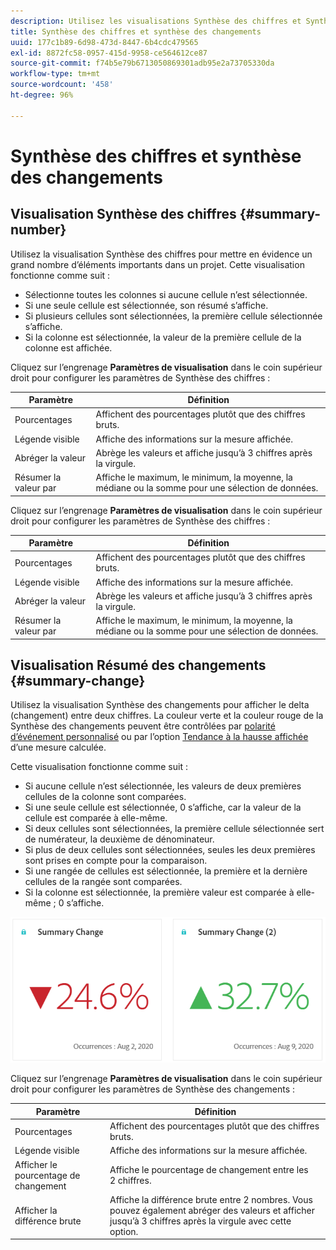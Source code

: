 ```yaml
---
description: Utilisez les visualisations Synthèse des chiffres et Synthèse des changements pour afficher des points de données importants dans un projet.
title: Synthèse des chiffres et synthèse des changements
uuid: 177c1b89-6d98-473d-8447-6b4cdc479565
exl-id: 8872fc58-0957-415d-9958-ce564612ce87
source-git-commit: f74b5e79b6713050869301adb95e2a73705330da
workflow-type: tm+mt
source-wordcount: '458'
ht-degree: 96%

---
```


# Synthèse des chiffres et synthèse des changements

## Visualisation Synthèse des chiffres   {#summary-number}

Utilisez la visualisation Synthèse des chiffres pour mettre en évidence un grand nombre d’éléments importants dans un projet. Cette visualisation fonctionne comme suit :

* Sélectionne toutes les colonnes si aucune cellule n’est sélectionnée.
* Si une seule cellule est sélectionnée, son résumé s’affiche.
* Si plusieurs cellules sont sélectionnées, la première cellule sélectionnée s’affiche.
* Si la colonne est sélectionnée, la valeur de la première cellule de la colonne est affichée.

Cliquez sur l’engrenage **Paramètres de visualisation** dans le coin supérieur droit pour configurer les paramètres de Synthèse des chiffres :

| Paramètre | Définition |
|--- |--- |
| Pourcentages | Affichent des pourcentages plutôt que des chiffres bruts. |
| Légende visible | Affiche des informations sur la mesure affichée. |
| Abréger la valeur | Abrège les valeurs et affiche jusqu’à 3 chiffres après la virgule. |
| Résumer la valeur par | Affiche le maximum, le minimum, la moyenne, la médiane ou la somme pour une sélection de données. |


Cliquez sur l’engrenage **Paramètres de visualisation** dans le coin supérieur droit pour configurer les paramètres de Synthèse des chiffres :

| Paramètre | Définition |
|--- |--- |
| Pourcentages | Affichent des pourcentages plutôt que des chiffres bruts. |
| Légende visible | Affiche des informations sur la mesure affichée. |
| Abréger la valeur | Abrège les valeurs et affiche jusqu’à 3 chiffres après la virgule. |
| Résumer la valeur par | Affiche le maximum, le minimum, la moyenne, la médiane ou la somme pour une sélection de données. |


## Visualisation Résumé des changements {#summary-change}

Utilisez la visualisation Synthèse des changements pour afficher le delta (changement) entre deux chiffres. La couleur verte et la couleur rouge de la Synthèse des changements peuvent être contrôlées par [polarité d’événement personnalisé](https://experienceleague.adobe.com/docs/analytics/admin/admin-tools/success-events/success-event.html) ou par l’option [Tendance à la hausse affichée](https://experienceleague.adobe.com/docs/analytics/components/calculated-metrics/calcmetric-workflow/cm-build-metrics.html) d’une mesure calculée.

Cette visualisation fonctionne comme suit :

* Si aucune cellule n’est sélectionnée, les valeurs de deux premières cellules de la colonne sont comparées.
* Si une seule cellule est sélectionnée, 0 s’affiche, car la valeur de la cellule est comparée à elle-même.
* Si deux cellules sont sélectionnées, la première cellule sélectionnée sert de numérateur, la deuxième de dénominateur.
* Si plus de deux cellules sont sélectionnées, seules les deux premières sont prises en compte pour la comparaison.
* Si une rangée de cellules est sélectionnée, la première et la dernière cellules de la rangée sont comparées.
* Si la colonne est sélectionnée, la première valeur est comparée à elle-même ; 0 s’affiche.


![](assets/summary-change.png)


Cliquez sur l’engrenage **Paramètres de visualisation** dans le coin supérieur droit pour configurer les paramètres de Synthèse des changements :

| Paramètre | Définition |
|--- |--- |
| Pourcentages | Affichent des pourcentages plutôt que des chiffres bruts. |
| Légende visible | Affiche des informations sur la mesure affichée. |
| Afficher le pourcentage de changement | Affiche le pourcentage de changement entre les 2 chiffres. |
| Afficher la différence brute | Affiche la différence brute entre 2 nombres. Vous pouvez également abréger des valeurs et afficher jusqu’à 3 chiffres après la virgule avec cette option. |
